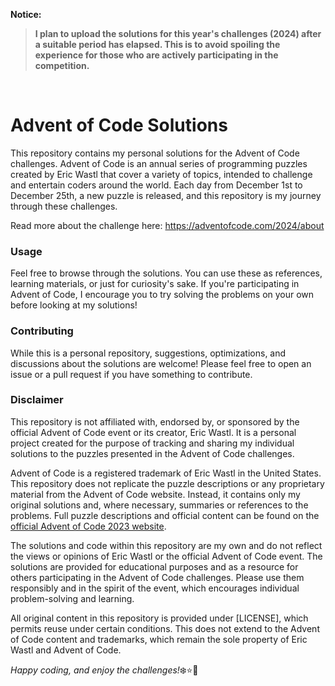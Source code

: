 **Notice:**
> **I plan to upload the solutions for this year's challenges (2024) after a suitable period has elapsed. This is to avoid spoiling the experience for those who are actively participating in the competition.**

<br/>

# Advent of Code Solutions

This repository contains my personal solutions for the Advent of Code challenges. Advent of Code is an annual series of programming puzzles created by Eric Wastl that cover a variety of topics, intended to challenge and entertain coders around the world. Each day from December 1st to December 25th, a new puzzle is released, and this repository is my journey through these challenges.

Read more about the challenge here: https://adventofcode.com/2024/about 

### Usage
Feel free to browse through the solutions. You can use these as references, learning materials, or just for curiosity's sake. If you're participating in Advent of Code, I encourage you to try solving the problems on your own before looking at my solutions!

### Contributing
While this is a personal repository, suggestions, optimizations, and discussions about the solutions are welcome! Please feel free to open an issue or a pull request if you have something to contribute.

### Disclaimer
This repository is not affiliated with, endorsed by, or sponsored by the official Advent of Code event or its creator, Eric Wastl. It is a personal project created for the purpose of tracking and sharing my individual solutions to the puzzles presented in the Advent of Code challenges.

Advent of Code is a registered trademark of Eric Wastl in the United States. This repository does not replicate the puzzle descriptions or any proprietary material from the Advent of Code website. Instead, it contains only my original solutions and, where necessary, summaries or references to the problems. Full puzzle descriptions and official content can be found on the [official Advent of Code 2023 website](https://adventofcode.com/2023).

The solutions and code within this repository are my own and do not reflect the views or opinions of Eric Wastl or the official Advent of Code event. The solutions are provided for educational purposes and as a resource for others participating in the Advent of Code challenges. Please use them responsibly and in the spirit of the event, which encourages individual problem-solving and learning.

All original content in this repository is provided under [LICENSE], which permits reuse under certain conditions. This does not extend to the Advent of Code content and trademarks, which remain the sole property of Eric Wastl and Advent of Code.

*Happy coding, and enjoy the challenges!*:snowflake::star::christmas_tree:
